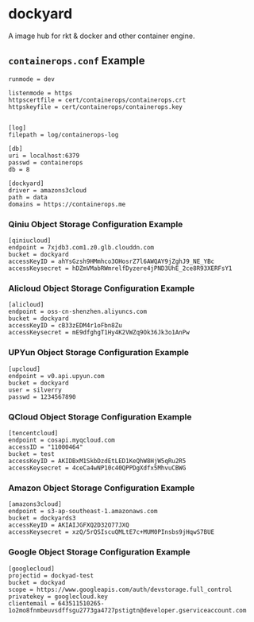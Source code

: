# dockyard

A image hub for rkt &amp; docker and other container engine.

## `containerops.conf` Example

```
runmode = dev

listenmode = https
httpscertfile = cert/containerops/containerops.crt
httpskeyfile = cert/containerops/containerops.key


[log]
filepath = log/containerops-log

[db]
uri = localhost:6379
passwd = containerops
db = 8

[dockyard]
driver = amazons3cloud
path = data
domains = https://containerops.me
```

### Qiniu Object Storage Configuration Example

```
[qiniucloud]
endpoint = 7xjdb3.com1.z0.glb.clouddn.com
bucket = dockyard
accessKeyID = ahYsGzsh9HMmhco3OHosrZ7l6AWQAY9jZghJ9_NE_YBc
accessKeysecret = hDZmVMabRWmrelfDyzere4jPND3UhE_2ce8R93XERFsY1
```

### Alicloud Object Storage Configuration Example

```
[alicloud]
endpoint = oss-cn-shenzhen.aliyuncs.com
bucket = dockyard
accessKeyID = cB33zEDM4r1oFbn8Zu
accessKeysecret = mE9dfghgT1Hy4K2VWZq9Ok36Jk3o1AnPw
```

### UPYun Object Storage Configuration Example

```
[upcloud]
endpoint = v0.api.upyun.com
bucket = dockyard
user = silverry
passwd = 1234567890
```

### QCloud Object Storage Configuration Example

```
[tencentcloud]
endpoint = cosapi.myqcloud.com
accessID = "11000464"
bucket = test
accessKeyID = AKIDBxM1SkbDzdEtLED1KeQhW8HjW5qRu2R5
accessKeysecret = 4ceCa4wNP10c40QPPDgXdfx5MhvuCBWG
```


### Amazon Object Storage Configuration Example

```
[amazons3cloud]
endpoint = s3-ap-southeast-1.amazonaws.com
bucket = dockyards3
accessKeyID = AKIAIJGFXQ2D32O77JXQ
accessKeysecret = xzQ/5rQSIscuQMLtE7c+MUM0PInsbs9jHqwS7BUE
```

### Google Object Storage Configuration Example

```
[googlecloud]
projectid = dockyad-test
bucket = dockyad
scope = https://www.googleapis.com/auth/devstorage.full_control
privatekey = googlecloud.key
clientemail = 643511510265-1o2mo8fnmbeuvsdffsgu2773ga4727pstigtn@developer.gserviceaccount.com
```
